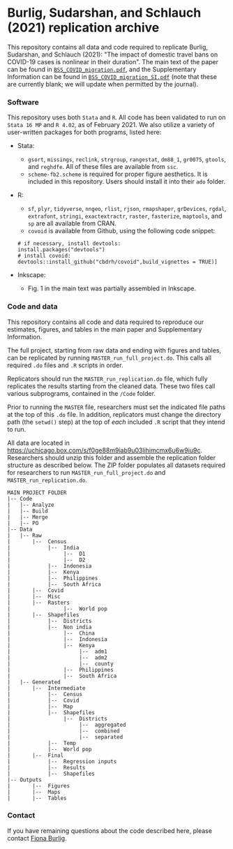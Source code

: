 # Burlig, Sudarshan, and Schlauch (2021) replication archive
This repository contains all data and code required to replicate Burlig, Sudarshan, and Schlauch (2021): "The impact of domestic travel bans on COVID-19 cases is nonlinear in their duration". The main text of the paper can be found in [`BSS_COVID_migration.pdf`](LINK), and the Supplementary Information can be found in [`BSS_COVID_migration_SI.pdf`](LINK) (note that these are currently blank; we will update when permitted by the journal).

### Software
This repository uses both `Stata` and `R`. All code has been validated to run on `Stata 16 MP` and `R 4.02`, as of February 2021. We also utilize a variety of user-written packages for both programs, listed here:
* Stata:
  * `gsort`, `missings`, `reclink`, `strgroup`, `rangestat`, `dm88_1`, `gr0075`, `gtools`, and `reghdfe`. All of these files are available from `ssc`.
  * `scheme-fb2.scheme` is required for proper figure aesthetics. It is included in this repository. Users should install it into their `ado` folder.
  
* R: 
  * `sf`, `plyr`, `tidyverse`, `nngeo`, `rlist`, `rjson`, `rmapshaper`, `grDevices`, `rgdal`, `extrafont`, `stringi`, `exactextractr`, `raster`, `fasterize`, `maptools`, and `sp` are all available from CRAN. 
  * `covoid` is available from Github, using the following code snippet:
  ```
  # if necessary, install devtools:
  install.packages("devtools")
  # install covoid:
  devtools::install_github("cbdrh/covoid",build_vignettes = TRUE)]
  ```
* Inkscape:
  * Fig. 1 in the main text was partially assembled in Inkscape.

### Code and data
This repository contains all code and data required to reproduce our estimates, figures, and tables in the main paper and Supplementary Information.

The full project, starting from raw data and ending with figures and tables, can be replicated by running `MASTER_run_full_project.do`. This calls all required `.do` files and `.R` scripts in order. 

Replicators should run the `MASTER_run_replication.do` file, which fully replicates the results starting from the cleaned data. These two files call various subprograms, contained in the `/Code` folder. 

Prior to running the `MASTER` file, researchers must set the indicated file paths at the top of this `.do` file. In addition, replicators must change the directory path (the `setwd()` step) at the top of _each_ included `.R` script that they intend to run. 

All data are located in https://uchicago.box.com/s/f0ge88m9iab9u03lihimcmx6u6w9iu9c. Researchers should unzip this folder and assemble the replication folder structure as described below. The ZIP folder populates all datasets required for researchers to run `MASTER_run_full_project.do` and `MASTER_run_replication.do`.

```
MAIN PROJECT FOLDER
|-- Code
|   |-- Analyze
|   |-- Build
|   |-- Merge
|   |-- PO
|-- Data
|   |-- Raw
|       |--  Census
|            |--  India
|                 |--  D1
|                 |--  D2
|            |--  Indonesia
|            |--  Kenya
|            |--  Philippines
|            |--  South Africa
|       |--  Covid
|       |--  Misc
|       |--  Rasters
|                 |--  World pop
|       |--  Shapefiles
|            |--  Districts
|            |--  Non india
|                 |--  China
|                 |--  Indonesia
|                 |--  Kenya
|                      |--  adm1
|                      |--  adm2
|                      |--  county
|                 |--  Philippines
|                 |--  South Africa
|   |-- Generated
|       |--  Intermediate
|            |--  Census
|            |--  Covid
|            |--  Map
|            |--  Shapefiles
|                 |--  Districts
|                      |--  aggregated
|                      |--  combined
|                      |--  separated
|            |--  Temp
|            |--  World pop
|       |--  Final
|            |--  Regression inputs
|            |--  Results
|            |--  Shapefiles
|-- Outputs
|       |--  Figures
|       |--  Maps
|       |--  Tables
```



### Contact
If you have remaining questions about the code described here, please contact [Fiona Burlig](mailto:burlig@uchicago.edu).
